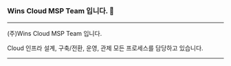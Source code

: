 ### Wins Cloud MSP Team 입니다. 👋

---

(주)Wins Cloud MSP Team 입니다.

Cloud 인프라 설계, 구축/전환, 운영, 관제 모든 프로세스를 담당하고 있습니다.

---
